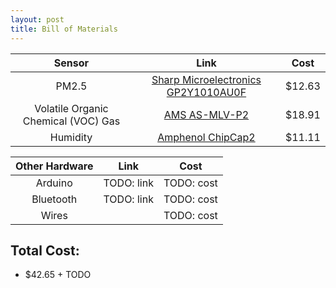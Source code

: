 ```yaml
---
layout: post
title: Bill of Materials
---
```

| Sensor | Link | Cost |
| :---: | :---: | --- |
| PM2.5 | [Sharp Microelectronics GP2Y1010AU0F](http://www.digikey.com/product-detail/en/GP2Y1010AU0F/425-2068-ND/720164) | $12.63 |
| Volatile Organic Chemical (VOC) Gas | [AMS AS-MLV-P2](http://www.digikey.com/product-detail/en/AS-MLV-P2/AS-MLV-P2-ND/5117220) | $18.91 |
| Humidity | [Amphenol ChipCap2](http://www.digikey.com/product-highlights/us/en/amphenol-advanced-sensors-chipcap2-humidity-temp-sensors/3697) | $11.11 |

| Other Hardware | Link | Cost |
| :---: | :---: | --- |
| Arduino | TODO: link | TODO: cost |
| Bluetooth | TODO: link | TODO: cost |
| Wires | | TODO: cost |

## Total Cost:
* $42.65 + TODO
